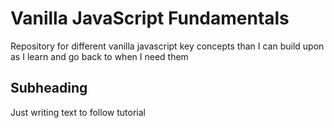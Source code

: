 # Vanilla JavaScript Fundamentals

Repository for different vanilla javascript key concepts than I can build upon as I learn and go back to when I need them

## Subheading

Just writing text to follow tutorial

